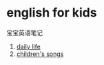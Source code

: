 # english for kids
宝宝英语笔记

1. [daily life](docs/daily-life.md)
1. [children's songs](docs/children-songs.md)